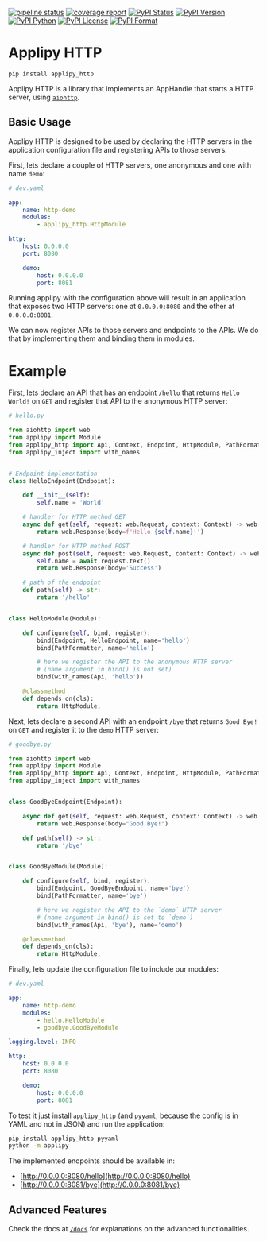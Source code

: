 [![pipeline status](https://gitlab.com/applipy/applipy_http/badges/master/pipeline.svg)](https://gitlab.com/applipy/applipy_http/-/pipelines?scope=branches&ref=master)
[![coverage report](https://gitlab.com/applipy/applipy_http/badges/master/coverage.svg)](https://gitlab.com/applipy/applipy_http/-/graphs/master/charts)
[![PyPI Status](https://img.shields.io/pypi/status/applipy-http.svg)](https://pypi.org/project/applipy-http/)
[![PyPI Version](https://img.shields.io/pypi/v/applipy-http.svg)](https://pypi.org/project/applipy-http/)
[![PyPI Python](https://img.shields.io/pypi/pyversions/applipy-http.svg)](https://pypi.org/project/applipy-http/)
[![PyPI License](https://img.shields.io/pypi/l/applipy-http.svg)](https://pypi.org/project/applipy-http/)
[![PyPI Format](https://img.shields.io/pypi/format/applipy-http.svg)](https://pypi.org/project/applipy-http/)

# Applipy HTTP

    pip install applipy_http

Applipy HTTP is a library that implements an AppHandle that starts a HTTP
server, using [`aiohttp`](https://docs.aiohttp.org/en/stable/).

## Basic Usage

Applipy HTTP is designed to be used by declaring the HTTP servers in the
application configuration file and registering APIs to those servers.

First, lets declare a couple of HTTP servers, one anonymous and one with name
`demo`:

```yaml
# dev.yaml

app:
    name: http-demo
    modules:
        - applipy_http.HttpModule

http:
    host: 0.0.0.0
    port: 8080

    demo:
        host: 0.0.0.0
        port: 8081
```

Running applipy with the configuration above will result in an application that
exposes two HTTP servers: one at `0.0.0.0:8080` and the other at `0.0.0.0:8081`.

We can now register APIs to those servers and endpoints to the APIs. We do that
by implementing them and binding them in modules.

# Example

First, lets declare an API that has an endpoint `/hello` that returns
`Hello World!` on `GET` and register that API to the anonymous HTTP server:

```python
# hello.py

from aiohttp import web
from applipy import Module
from applipy_http import Api, Context, Endpoint, HttpModule, PathFormatter
from applipy_inject import with_names


# Endpoint implementation
class HelloEndpoint(Endpoint):

    def __init__(self):
        self.name = 'World'

    # handler for HTTP method GET
    async def get(self, request: web.Request, context: Context) -> web.StreamResponse:
        return web.Response(body=f'Hello {self.name}!')

    # handler for HTTP method POST
    async def post(self, request: web.Request, context: Context) -> web.StreamResponse:
        self.name = await request.text()
        return web.Response(body='Success')

    # path of the endpoint
    def path(self) -> str:
        return '/hello'


class HelloModule(Module):

    def configure(self, bind, register):
        bind(Endpoint, HelloEndpoint, name='hello')
        bind(PathFormatter, name='hello')

        # here we register the API to the anonymous HTTP server
        # (name argument in bind() is not set)
        bind(with_names(Api, 'hello'))

    @classmethod
    def depends_on(cls):
        return HttpModule,
```

Next, lets declare a second API with an endpoint `/bye` that returns `Good
Bye!` on `GET` and register it to the `demo` HTTP server:

```python
# goodbye.py

from aiohttp import web
from applipy import Module
from applipy_http import Api, Context, Endpoint, HttpModule, PathFormatter
from applipy_inject import with_names


class GoodByeEndpoint(Endpoint):

    async def get(self, request: web.Request, context: Context) -> web.StreamResponse:
        return web.Response(body="Good Bye!")

    def path(self) -> str:
        return '/bye'


class GoodByeModule(Module):

    def configure(self, bind, register):
        bind(Endpoint, GoodByeEndpoint, name='bye')
        bind(PathFormatter, name='bye')

        # here we register the API to the `demo` HTTP server
        # (name argument in bind() is set to `demo`)
        bind(with_names(Api, 'bye'), name='demo')

    @classmethod
    def depends_on(cls):
        return HttpModule,
```

Finally, lets update the configuration file to include our modules:

```yaml
# dev.yaml

app:
    name: http-demo
    modules:
        - hello.HelloModule
        - goodbye.GoodByeModule

logging.level: INFO

http:
    host: 0.0.0.0
    port: 8080

    demo:
        host: 0.0.0.0
        port: 8081
```

To test it just install `applipy_http` (and `pyyaml`, because the config is in
YAML and not in JSON) and run the application:

```bash
pip install applipy_http pyyaml
python -m applipy
```

The implemented endpoints should be available in:
 - [http://0.0.0.0:8080/hello](http://0.0.0.0:8080/hello)
 - [http://0.0.0.0:8081/bye](http://0.0.0.0:8081/bye)

## Advanced Features

Check the docs at
[`/docs`](https://gitlab.com/applipy/applipy_http/-/blob/master/docs/README.md)
for explanations on the advanced functionalities.
